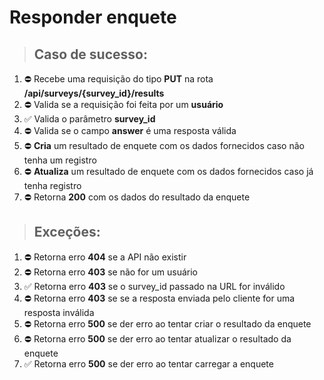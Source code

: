 # Responder enquete

> ## Caso de sucesso:

1. ⛔️ Recebe uma requisição do tipo **PUT** na rota **/api/surveys/{survey_id}/results**
1. ⛔️ Valida se a requisição foi feita por um **usuário**
1. ✅ Valida o parâmetro **survey_id**
1. ⛔️ Valida se o campo **answer** é uma resposta válida
1. ⛔️ **Cria** um resultado de enquete com os dados fornecidos caso não tenha um registro
1. ⛔️ **Atualiza** um resultado de enquete com os dados fornecidos caso já tenha registro
1. ⛔️ Retorna **200** com os dados do resultado da enquete

> ## Exceções:

1. ⛔️ Retorna erro **404** se a API não existir
1. ⛔️ Retorna erro **403** se não for um usuário
1. ✅ Retorna erro **403** se o survey_id passado na URL for inválido
1. ⛔️ Retorna erro **403** se se a resposta enviada pelo cliente for uma resposta inválida
1. ⛔️ Retorna erro **500** se der erro ao tentar criar o resultado da enquete
1. ⛔️ Retorna erro **500** se der erro ao tentar atualizar o resultado da enquete
1. ✅ Retorna erro **500** se der erro ao tentar carregar a enquete